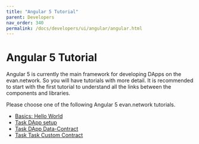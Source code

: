 ```yaml
---
title: "Angular 5 Tutorial"
parent: Developers
nav_order: 340
permalink: /docs/developers/ui/angular/angular.html
---
```


# Angular 5 Tutorial

Angular 5 is currently the main framework for developing DApps on the evan.network. So you will have
tutorials with more detail. It is recommended to start with the first tutorial to understand all the
links between the components and libraries.

Please choose one of the following Angular 5 evan.network tutorials.

- [Basics: Hello World](/docs/developers/ui/angular/hello-world.html)
- [Task DApp setup](/docs/developers/ui/angular/task.html)
- [Task DApp Data-Contract](/docs/developers/ui/angular/task-data-contract.html)
- [Task Task Custom Contract](/docs/developers/ui/angular/task-custom-contract.html)
